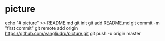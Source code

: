 # picture
echo "# picture" >> README.md
git init
git add README.md
git commit -m "first commit"
git remote add origin https://github.com/yangliudru/picture.git
git push -u origin master
